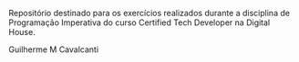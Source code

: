 Repositório destinado para os exercícios realizados durante a disciplina de Programação Imperativa do curso Certified Tech Developer na Digital House.

Guilherme M Cavalcanti